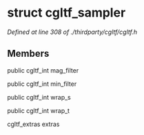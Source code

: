 # struct cgltf_sampler

*Defined at line 308 of ./thirdparty/cgltf/cgltf.h*

## Members

public cgltf_int mag_filter

public cgltf_int min_filter

public cgltf_int wrap_s

public cgltf_int wrap_t

cgltf_extras extras



